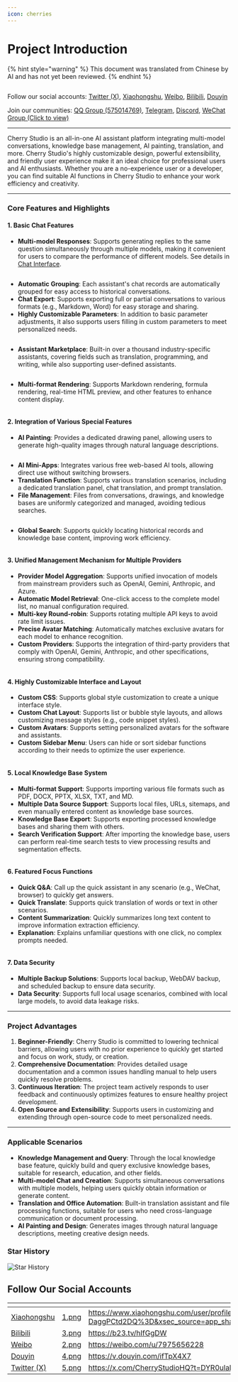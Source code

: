 ```yaml
---
icon: cherries
---
```

# Project Introduction


{% hint style="warning" %}
This document was translated from Chinese by AI and has not yet been reviewed.
{% endhint %}




<figure><img src=".gitbook/assets/docs-readme-banner1.png" alt=""><figcaption></figcaption></figure>

Follow our social accounts: [Twitter (X)](https://x.com/CherryStudioHQ), [Xiaohongshu](https://www.xiaohongshu.com/user/profile/662b6853000000000b031d9a), [Weibo](https://weibo.com/u/7975656228), [Bilibili](https://space.bilibili.com/3546657515898892), [Douyin](https://www.douyin.com/user/MS4wLjABAAAAmw9A54m5J0hHVMQY5eGrVJ-EHDoOS0hgJ6M1F9MN2Tn2V163A0xrC4_KVzfmQSxC)

Join our communities: [QQ Group (575014769)](https://qm.qq.com/q/lo0D4qVZKi), [Telegram](https://t.me/CherryStudioAI), [Discord](https://discord.gg/wez8HtpxqQ), [WeChat Group (Click to view)](https://www.cherry-ai.com/#Community)

***

Cherry Studio is an all-in-one AI assistant platform integrating multi-model conversations, knowledge base management, AI painting, translation, and more. Cherry Studio's highly customizable design, powerful extensibility, and friendly user experience make it an ideal choice for professional users and AI enthusiasts. Whether you are a no-experience user or a developer, you can find suitable AI functions in Cherry Studio to enhance your work efficiency and creativity.

***

### **Core Features and Highlights**

#### **1. Basic Chat Features**

*   **Multi-model Responses**: Supports generating replies to the same question simultaneously through multiple models, making it convenient for users to compare the performance of different models. See details in [Chat Interface](cherrystudio/preview/chat.md).

<figure><img src=".gitbook/assets/docs-readme-1 (1).png" alt=""><figcaption></figcaption></figure>

*   **Automatic Grouping**: Each assistant's chat records are automatically grouped for easy access to historical conversations.
*   **Chat Export**: Supports exporting full or partial conversations to various formats (e.g., Markdown, Word) for easy storage and sharing.
*   **Highly Customizable Parameters**: In addition to basic parameter adjustments, it also supports users filling in custom parameters to meet personalized needs.

<figure><img src=".gitbook/assets/docs-readme-2 (2).png" alt=""><figcaption></figcaption></figure>

*   **Assistant Marketplace**: Built-in over a thousand industry-specific assistants, covering fields such as translation, programming, and writing, while also supporting user-defined assistants.

<figure><img src=".gitbook/assets/docs-readme-4.png" alt=""><figcaption></figcaption></figure>

*   **Multi-format Rendering**: Supports Markdown rendering, formula rendering, real-time HTML preview, and other features to enhance content display.

<figure><img src=".gitbook/assets/docs-readme-3 (1).png" alt=""><figcaption></figcaption></figure>

#### **2. Integration of Various Special Features**

*   **AI Painting**: Provides a dedicated drawing panel, allowing users to generate high-quality images through natural language descriptions.

<figure><img src=".gitbook/assets/docs-readme-5.png" alt=""><figcaption></figcaption></figure>

*   **AI Mini-Apps**: Integrates various free web-based AI tools, allowing direct use without switching browsers.
*   **Translation Function**: Supports various translation scenarios, including a dedicated translation panel, chat translation, and prompt translation.
*   **File Management**: Files from conversations, drawings, and knowledge bases are uniformly categorized and managed, avoiding tedious searches.

<figure><img src=".gitbook/assets/docs-readme-6.png" alt=""><figcaption></figcaption></figure>

*   **Global Search**: Supports quickly locating historical records and knowledge base content, improving work efficiency.

<figure><img src=".gitbook/assets/docs-readme-7.png" alt=""><figcaption></figcaption></figure>

#### **3. Unified Management Mechanism for Multiple Providers**

*   **Provider Model Aggregation**: Supports unified invocation of models from mainstream providers such as OpenAI, Gemini, Anthropic, and Azure.
*   **Automatic Model Retrieval**: One-click access to the complete model list, no manual configuration required.
*   **Multi-key Round-robin**: Supports rotating multiple API keys to avoid rate limit issues.
*   **Precise Avatar Matching**: Automatically matches exclusive avatars for each model to enhance recognition.
*   **Custom Providers**: Supports the integration of third-party providers that comply with OpenAI, Gemini, Anthropic, and other specifications, ensuring strong compatibility.

<figure><img src=".gitbook/assets/docs-readme-8.png" alt=""><figcaption></figcaption></figure>

#### **4. Highly Customizable Interface and Layout**

*   **Custom CSS**: Supports global style customization to create a unique interface style.
*   **Custom Chat Layout**: Supports list or bubble style layouts, and allows customizing message styles (e.g., code snippet styles).
*   **Custom Avatars**: Supports setting personalized avatars for the software and assistants.
*   **Custom Sidebar Menu**: Users can hide or sort sidebar functions according to their needs to optimize the user experience.

<figure><img src=".gitbook/assets/docs-readme-9.png" alt=""><figcaption></figcaption></figure>

#### **5. Local Knowledge Base System**

*   **Multi-format Support**: Supports importing various file formats such as PDF, DOCX, PPTX, XLSX, TXT, and MD.
*   **Multiple Data Source Support**: Supports local files, URLs, sitemaps, and even manually entered content as knowledge base sources.
*   **Knowledge Base Export**: Supports exporting processed knowledge bases and sharing them with others.
*   **Search Verification Support**: After importing the knowledge base, users can perform real-time search tests to view processing results and segmentation effects.

<figure><img src=".gitbook/assets/docs-readme-10.png" alt=""><figcaption></figcaption></figure>

#### **6. Featured Focus Functions**

*   **Quick Q&A**: Call up the quick assistant in any scenario (e.g., WeChat, browser) to quickly get answers.
*   **Quick Translate**: Supports quick translation of words or text in other scenarios.
*   **Content Summarization**: Quickly summarizes long text content to improve information extraction efficiency.
*   **Explanation**: Explains unfamiliar questions with one click, no complex prompts needed.

<figure><img src=".gitbook/assets/docs-readme-11.png" alt=""><figcaption></figcaption></figure>

#### **7. Data Security**

*   **Multiple Backup Solutions**: Supports local backup, WebDAV backup, and scheduled backup to ensure data security.
*   **Data Security**: Supports full local usage scenarios, combined with local large models, to avoid data leakage risks.

***

### **Project Advantages**

1.  **Beginner-Friendly**: Cherry Studio is committed to lowering technical barriers, allowing users with no prior experience to quickly get started and focus on work, study, or creation.
2.  **Comprehensive Documentation**: Provides detailed usage documentation and a common issues handling manual to help users quickly resolve problems.
3.  **Continuous Iteration**: The project team actively responds to user feedback and continuously optimizes features to ensure healthy project development.
4.  **Open Source and Extensibility**: Supports users in customizing and extending through open-source code to meet personalized needs.

***

### **Applicable Scenarios**

*   **Knowledge Management and Query**: Through the local knowledge base feature, quickly build and query exclusive knowledge bases, suitable for research, education, and other fields.
*   **Multi-model Chat and Creation**: Supports simultaneous conversations with multiple models, helping users quickly obtain information or generate content.
*   **Translation and Office Automation**: Built-in translation assistant and file processing functions, suitable for users who need cross-language communication or document processing.
*   **AI Painting and Design**: Generates images through natural language descriptions, meeting creative design needs.

### Star History

![Star History](https://urlscan.io/liveshot/?width=1300\&height=620\&url=https://cherrystarhistory.ocool.online/)

## Follow Our Social Accounts

<table data-view="cards"><thead><tr><th></th><th data-hidden data-card-cover data-type="files"></th><th data-hidden data-card-target data-type="content-ref"></th></tr></thead><tbody><tr><td><a href="https://www.xiaohongshu.com/user/profile/662b6853000000000b031d9a?xsec_token=YB_1nKvlH4r5hPYVVbbsNHF8Y6n6AKlm5-DaggPCtd2DQ%3D&#x26;xsec_source=app_share&#x26;xhsshare=CopyLink&#x26;appuid=662b6853000000000b031d9a&#x26;apptime=1738627324&#x26;share_id=ace5db41b5954fab8d98a2a7865a62bc&#x26;share_channel=copy_link">Xiaohongshu</a></td><td><a href=".gitbook/assets/1.png">1.png</a></td><td><a href="https://www.xiaohongshu.com/user/profile/662b6853000000000b031d9a?xsec_token=YB_1nKvlH4r5hPYVVbbsNHF8Y6n6AKlm5-DaggPCtd2DQ%3D&#x26;xsec_source=app_share&#x26;xhsshare=CopyLink&#x26;appuid=662b6853000000000b031d9a&#x26;apptime=1738627324&#x26;share_id=ace5db41b5954fab8d98a2a7865a62bc&#x26;share_channel=copy_link">https://www.xiaohongshu.com/user/profile/662b6853000000000b031d9a?xsec_token=YB_1nKvlH4r5hPYVVbbsNHF8Y6n6AKlm5-DaggPCtd2DQ%3D&#x26;xsec_source=app_share&#x26;xhsshare=CopyLink&#x26;appuid=662b6853000000000b031d9a&#x26;apptime=1738627324&#x26;share_id=ace5db41b5954fab8d98a2a7865a62bc&#x26;share_channel=copy_link</a></td></tr><tr><td><a href="https://b23.tv/hIfGgDW">Bilibili</a></td><td><a href=".gitbook/assets/3.png">3.png</a></td><td><a href="https://b23.tv/hIfGgDW">https://b23.tv/hIfGgDW</a></td></tr><tr><td><a href="https://weibo.com/u/7975656228">Weibo</a></td><td><a href=".gitbook/assets/2.png">2.png</a></td><td><a href="https://weibo.com/u/7975656228">https://weibo.com/u/7975656228</a></td></tr><tr><td><a href="https://v.douyin.com/ifTpX4X7">Douyin</a></td><td><a href=".gitbook/assets/4.png">4.png</a></td><td><a href="https://v.douyin.com/ifTpX4X7">https://v.douyin.com/ifTpX4X7</a></td></tr><tr><td><a href="https://x.com/CherryStudioAPP?t=DYR0ulaLur-bO4Us3bG79A&#x26;s=05">Twitter (X)</a></td><td><a href=".gitbook/assets/5.png">5.png</a></td><td><a href="https://x.com/CherryStudioAPP?t=DYR0ulaLur-bO4Us3bG79A&#x26;s=05">https://x.com/CherryStudioHQ?t=DYR0ulaLur-bO4Us3bG79A&#x26;s=05</a></td></tr></tbody></table>